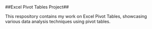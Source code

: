 ##Excel Pivot Tables Project##

This respository contains my work on Excel Pivot Tables, showcasing various data analysis techniques using pivot tables.
